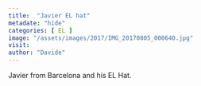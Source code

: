 ```yaml
---
title:  "Javier EL hat"
metadate: "hide"
categories: [ EL ]
image: "/assets/images/2017/IMG_20170805_000640.jpg"
visit: 
author: "Davide"
---
```


Javier from Barcelona and his EL Hat. 
